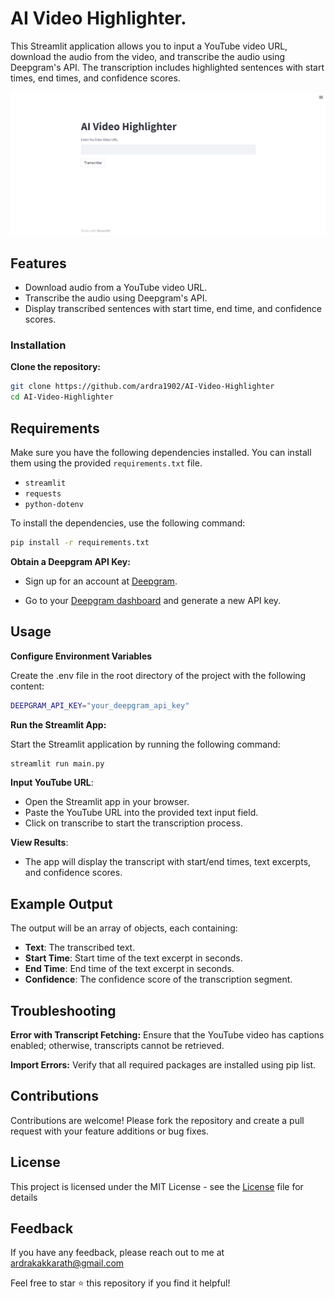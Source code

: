 
# AI Video Highlighter.

This Streamlit application allows you to input a YouTube video URL, download the audio from the video, and transcribe the audio using Deepgram's API. The transcription includes highlighted sentences with start times, end times, and confidence scores.

![App Screenshot](https://raw.githubusercontent.com/ardra1902/AI-Video-Highlighter/main/AIVSS.png)

## Features

- Download audio from a YouTube video URL.
- Transcribe the audio using Deepgram's API.
- Display transcribed sentences with start time, end time, and confidence scores.


### Installation


**Clone the repository:**
   ```bash
   git clone https://github.com/ardra1902/AI-Video-Highlighter
   cd AI-Video-Highlighter
```


## Requirements

Make sure you have the following dependencies installed. You can install them using the provided `requirements.txt` file.

- `streamlit`
- `requests`
- `python-dotenv`

To install the dependencies, use the following command:

```bash
pip install -r requirements.txt
```

**Obtain a Deepgram API Key:**

  - Sign up for an account at [Deepgram](https://console.deepgram.com/login).

  - Go to your [Deepgram dashboard](https://console.deepgram.com/project/6eaf47f0-2e1f-4c53-b78a-15adeed07e8c/keys) and generate a new API key.




## Usage


**Configure Environment Variables**

Create the .env file in the root directory of the project with the following content:
```bash
DEEPGRAM_API_KEY="your_deepgram_api_key"
```
**Run the Streamlit App:**

Start the Streamlit application by running the following command:
```bash
streamlit run main.py
```

 **Input YouTube URL**:
   - Open the Streamlit app in your browser.
   - Paste the YouTube URL into the provided text input field.
   - Click on transcribe to start the transcription process.

 **View Results**:
   - The app will display the transcript with start/end times, text excerpts, and confidence scores.




## Example Output

The output will be an array of objects, each containing:
- **Text**: The transcribed text.
- **Start Time**: Start time of the text excerpt in seconds.
- **End Time**: End time of the text excerpt in seconds.
- **Confidence**: The confidence score of the transcription segment.


## Troubleshooting

**Error with Transcript Fetching:** Ensure that the YouTube video has captions enabled; otherwise, transcripts cannot be retrieved.

**Import Errors:** Verify that all required packages are installed using pip list.


## Contributions

Contributions are welcome! Please fork the repository and create a pull request with your feature additions or bug fixes.
## License


This project is licensed under the MIT License - see the [License](https://choosealicense.com/licenses/mit/) file for details
## Feedback


If you have any feedback, please reach out to me at ardrakakkarath@gmail.com

Feel free to star ⭐ this repository if you find it helpful!
